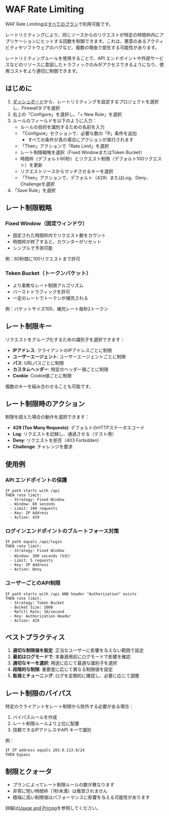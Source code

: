 # WAF Rate Limiting

WAF Rate Limitingは[すべてのプラン](/docs/plans)で利用可能です。

レートリミティングにより、同じソースからのリクエストが特定の時間枠内にアプリケーションにヒットする回数を制御できます。これは、悪意のあるアクティビティやソフトウェアのバグなど、複数の理由で発生する可能性があります。

レートリミティングルールを使用することで、API エンドポイントや外部サービスなどのリソースに意図したトラフィックのみがアクセスできるようになり、使用コストをより適切に制御できます。

## はじめに

1. [ダッシュボード](https://vercel.com/dashboard/)から、レートリミティングを設定するプロジェクトを選択し、Firewallタブを選択
2. 右上の「Configure」を選択し、「+ New Rule」を選択
3. ルールのフィールドを以下のように入力：
   - ルールの目的を識別するための名前を入力
   - 「Configure」セクションで、必要な数の「If」条件を追加
     - すべての条件が真の場合にアクションが実行されます
   - 「Then」アクションで「Rate Limit」を選択
   - レート制限戦略を選択（Fixed WindowまたはToken Bucket）
   - 時間枠（デフォルト60秒）とリクエスト制限（デフォルト100リクエスト）を更新
   - リクエストソースからマッチさせるキーを選択
   - 「Then」アクションで、デフォルト（429）またはLog、Deny、Challengeを選択
4. 「Save Rule」を選択

## レート制限戦略

### Fixed Window（固定ウィンドウ）

- 固定された時間枠内でリクエスト数をカウント
- 時間枠が終了すると、カウンターがリセット
- シンプルで予測可能

例：60秒間に100リクエストまで許可

### Token Bucket（トークンバケット）

- より柔軟なレート制限アルゴリズム
- バーストトラフィックを許可
- 一定のレートでトークンが補充される

例：バケットサイズ100、補充レート毎秒2トークン

## レート制限キー

リクエストをグループ化するための識別子を選択できます：

- **IPアドレス**: クライアントのIPアドレスごとに制限
- **ユーザーエージェント**: ユーザーエージェントごとに制限
- **パス**: URLパスごとに制限
- **カスタムヘッダー**: 特定のヘッダー値ごとに制限
- **Cookie**: Cookie値ごとに制限

複数のキーを組み合わせることも可能です。

## レート制限時のアクション

制限を超えた場合の動作を選択できます：

- **429 (Too Many Requests)**: デフォルトのHTTPステータスコード
- **Log**: リクエストを記録し、通過させる（テスト用）
- **Deny**: リクエストを拒否（403 Forbidden）
- **Challenge**: チャレンジを要求

## 使用例

### API エンドポイントの保護

```
IF path starts with /api
THEN rate limit:
  - Strategy: Fixed Window
  - Window: 60 seconds
  - Limit: 100 requests
  - Key: IP Address
  - Action: 429
```

### ログインエンドポイントのブルートフォース対策

```
IF path equals /api/login
THEN rate limit:
  - Strategy: Fixed Window
  - Window: 300 seconds (5分)
  - Limit: 5 requests
  - Key: IP Address
  - Action: Deny
```

### ユーザーごとのAPI制限

```
IF path starts with /api AND header "Authorization" exists
THEN rate limit:
  - Strategy: Token Bucket
  - Bucket Size: 1000
  - Refill Rate: 10/second
  - Key: Authorization Header
  - Action: 429
```

## ベストプラクティス

1. **適切な制限値を設定**: 正当なユーザーに影響を与えない範囲で設定
2. **最初はログモードで**: 本番適用前にログモードで影響を確認
3. **適切なキーを選択**: 用途に応じて最適な識別子を選択
4. **段階的な制限**: 重要度に応じて異なる制限値を設定
5. **監視とチューニング**: ログを定期的に確認し、必要に応じて調整

## レート制限のバイパス

特定のクライアントをレート制限から除外する必要がある場合：

1. バイパスルールを作成
2. レート制限ルールより上位に配置
3. 信頼できるIPアドレスやAPI キーで識別

例：
```
IF IP address equals 203.0.113.0/24
THEN bypass
```

## 制限とクォータ

- プランによってレート制限ルールの数が異なります
- 非常に短い時間枠（1秒未満）は推奨されません
- 極端に高い制限値はパフォーマンスに影響を与える可能性があります

詳細は[Usage and Pricing](/docs/security/vercel-waf/usage-and-pricing)を参照してください。

